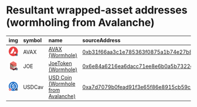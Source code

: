 
Resultant wrapped-asset addresses (wormholing from Avalanche)
===================================
  
| img                                                                                                  | symbol   | name                                                                         | sourceAddress                                                                                                         | solAddress                                                                                                              | solMarkets                          | ethAddress                                                                                                            | ethMarkets   | terraAddress                                                                                                                               | terraMarkets   | bscAddress                                                                                                           | bscMarkets   | maticAddress                                                                                                             | maticMarkets   | symbol   |
|:-----------------------------------------------------------------------------------------------------|:---------|:-----------------------------------------------------------------------------|:----------------------------------------------------------------------------------------------------------------------|:------------------------------------------------------------------------------------------------------------------------|:------------------------------------|:----------------------------------------------------------------------------------------------------------------------|:-------------|:-------------------------------------------------------------------------------------------------------------------------------------------|:---------------|:---------------------------------------------------------------------------------------------------------------------|:-------------|:-------------------------------------------------------------------------------------------------------------------------|:---------------|:-----------------|
| ![AVAX](https://raw.githubusercontent.com/certusone/wormhole-token-list/main/assets/AVAX_wh.png)     | AVAX     | [AVAX (Wormhole)](http://coingecko.com/en/coins/avalanche)                   | [0xb31f66aa3c1e785363f0875a1b74e27b85fd66c7](https://snowtrace.io/address/0xb31f66aa3c1e785363f0875a1b74e27b85fd66c7) | [KgV1GvrHQmRBY8sHQQeUKwTm2r2h8t4C8qt12Cw1HVE](https://solscan.io/address/KgV1GvrHQmRBY8sHQQeUKwTm2r2h8t4C8qt12Cw1HVE)   | [atrix](https://app.atrix.finance/) | [0x85f138bfEE4ef8e540890CFb48F620571d67Eda3](https://etherscan.io/address/0x85f138bfEE4ef8e540890CFb48F620571d67Eda3) |              | [terra1hj8de24c3yqvcsv9r8chr03fzwsak3hgd8gv3m](https://finder.terra.money/columbus-5/address/terra1hj8de24c3yqvcsv9r8chr03fzwsak3hgd8gv3m) |                | [0x96412902aa9aFf61E13f085e70D3152C6ef2a817](https://bscscan.com/address/0x96412902aa9aFf61E13f085e70D3152C6ef2a817) |              | [0x7Bb11E7f8b10E9e571E5d8Eace04735fDFB2358a](https://polygonscan.com/address/0x7Bb11E7f8b10E9e571E5d8Eace04735fDFB2358a) |                | AVAX             |
| ![JOE](https://raw.githubusercontent.com/certusone/wormhole-token-list/main/assets/JOE_wh.png)       | JOE      | [JoeToken (Wormhole)](http://coingecko.com/en/coins/joe)                     | [0x6e84a6216ea6dacc71ee8e6b0a5b7322eebc0fdd](https://snowtrace.io/address/0x6e84a6216ea6dacc71ee8e6b0a5b7322eebc0fdd) | [CriXdFS9iRAYbGEQiTcUqbWwG9RBmYt5B6LwTnoJ61Sm](https://solscan.io/address/CriXdFS9iRAYbGEQiTcUqbWwG9RBmYt5B6LwTnoJ61Sm) |                                     |                                                                                                                       |              |                                                                                                                                            |                |                                                                                                                      |              |                                                                                                                          |                | JOE              |
| ![USDCav](https://raw.githubusercontent.com/certusone/wormhole-token-list/main/assets/USDCav_wh.png) | USDCav   | [USD Coin (Wormhole from Avalanche)](http://coingecko.com/en/coins/usd-coin) | [0xa7d7079b0fead91f3e65f86e8915cb59c1a4c664](https://snowtrace.io/address/0xa7d7079b0fead91f3e65f86e8915cb59c1a4c664) |                                                                                                                         |                                     |                                                                                                                       |              | [terra1pvel56a2hs93yd429pzv9zp5aptcjg5ulhkz7w](https://finder.terra.money/columbus-5/address/terra1pvel56a2hs93yd429pzv9zp5aptcjg5ulhkz7w) |                |                                                                                                                      |              |                                                                                                                          |                | USDCav           |
